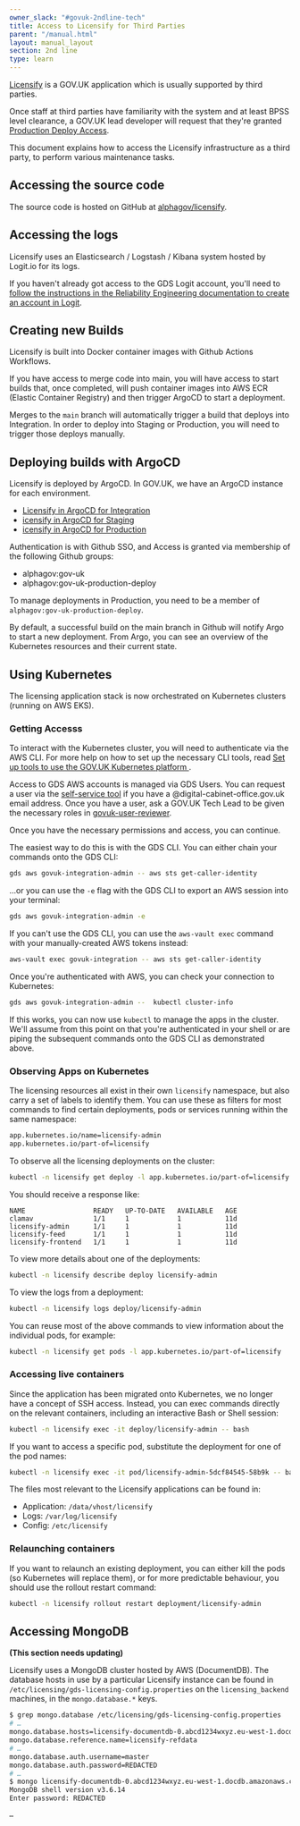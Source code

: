 ```yaml
---
owner_slack: "#govuk-2ndline-tech"
title: Access to Licensify for Third Parties
parent: "/manual.html"
layout: manual_layout
section: 2nd line
type: learn
---
```


[Licensify](/manual/licensing.html) is a GOV.UK application which is usually supported by third parties.

Once staff at third parties have familiarity with the system and at least BPSS level clearance, a GOV.UK lead developer will request that they're granted [Production Deploy Access](/manual/rules-for-getting-production-access.html#production-deploy-access).

This document explains how to access the Licensify infrastructure as a third party, to perform various maintenance tasks.

## Accessing the source code

The source code is hosted on GitHub at [alphagov/licensify](https://github.com/alphagov/licensify).

## Accessing the logs

Licensify uses an Elasticsearch / Logstash / Kibana system hosted by Logit.io for its logs.

If you haven't already got access to the GDS Logit account, you'll need to [follow the instructions in the Reliability Engineering documentation to create an account in Logit](https://reliability-engineering.cloudapps.digital/logging.html#get-started-with-logit).

## Creating new Builds

Licensify is built into Docker container images with Github Actions Workflows.

If you have access to merge code into main, you will have access to start builds that, once completed, will push container images into AWS ECR (Elastic Container Registry) and then trigger ArgoCD to start a deployment.

Merges to the `main` branch will automatically trigger a build that deploys into Integration. In order to deploy into Staging or Production, you will need to trigger those deploys manually.

## Deploying builds with ArgoCD

Licensify is deployed by ArgoCD. In GOV.UK, we have an ArgoCD instance for each environment.

* [Licensify in ArgoCD for Integration](https://argo.eks.integration.govuk.digital/applications/licensify)
* [icensify in ArgoCD for Staging](https://argo.eks.staging.govuk.digital/applications/licensify)
* [icensify in ArgoCD for Production](https://argo.eks.production.govuk.digital/applications/licensify)

Authentication is with Github SSO, and Access is granted via membership of the following Github groups:

* alphagov:gov-uk
* alphagov:gov-uk-production-deploy

To manage deployments in Production, you need to be a member of `alphagov:gov-uk-production-deploy`.

By default, a successful build on the main branch in Github will notify Argo to start a new deployment. From Argo, you can see an overview of the Kubernetes resources and their current state.

## Using Kubernetes

The licensing application stack is now orchestrated on Kubernetes clusters (running on AWS EKS). 

### Getting Accesss
To interact with the Kubernetes cluster, you will need to authenticate via the AWS CLI. For more help on how to set up the necessary CLI tools, read [Set up tools to use the GOV.UK Kubernetes platform
](https://docs.publishing.service.gov.uk/kubernetes/get-started/set-up-tools/).

Access to GDS AWS accounts is managed via GDS Users. You can request a user via the [self-service tool](https://gds-request-an-aws-account.cloudapps.digital/) if you have a @digital-cabinet-office.gov.uk email address. Once you have a user, ask a GOV.UK Tech Lead to be given the necessary roles in [govuk-user-reviewer](https://github.com/alphagov/govuk-user-reviewer).

Once you have the necessary permissions and access, you can continue.

The easiest way to do this is with the GDS CLI. You can either chain your commands onto the GDS CLI:
```sh
gds aws govuk-integration-admin -- aws sts get-caller-identity
```

...or you can use the `-e` flag with the GDS CLI to export an AWS session into your terminal:
```sh
gds aws govuk-integration-admin -e
```

If you can't use the GDS CLI, you can use the `aws-vault exec` command with your manually-created AWS tokens instead:
```sh
aws-vault exec govuk-integration -- aws sts get-caller-identity
```

Once you're authenticated with AWS, you can check your connection to Kubernetes:
```sh
gds aws govuk-integration-admin --  kubectl cluster-info
```

If this works, you can now use `kubectl` to manage the apps in the cluster. We'll assume from this point on that you're authenticated in your shell or are piping the subsequent commands onto the GDS CLI as demonstrated above.

### Observing Apps on Kubernetes

The licensing resources all exist in their own `licensify` namespace, but also carry a set of labels to identify them. You can use these as filters for most commands to find certain deployments, pods or services running within the same namespace:
```txt
app.kubernetes.io/name=licensify-admin
app.kubernetes.io/part-of=licensify
```

To observe all the licensing deployments on the cluster: 
```sh
kubectl -n licensify get deploy -l app.kubernetes.io/part-of=licensify
```

You should receive a response like: 
```
NAME                 READY   UP-TO-DATE   AVAILABLE   AGE
clamav               1/1     1            1           11d
licensify-admin      1/1     1            1           11d
licensify-feed       1/1     1            1           11d
licensify-frontend   1/1     1            1           11d
```

To view more details about one of the deployments:
```sh
kubectl -n licensify describe deploy licensify-admin
````

To view the logs from a deployment:
```sh
kubectl -n licensify logs deploy/licensify-admin
```

You can reuse most of the above commands to view information about the individual pods, for example:

```sh
kubectl -n licensify get pods -l app.kubernetes.io/part-of=licensify
```

### Accessing live containers

Since the application has been migrated onto Kubernetes, we no longer have a concept of SSH access. Instead, you can exec commands directly on the relevant containers, including an interactive Bash or Shell session:

```sh
kubectl -n licensify exec -it deploy/licensify-admin -- bash
```

If you want to access a specific pod, substitute the deployment for one of the pod names:

```sh
kubectl -n licensify exec -it pod/licensify-admin-5dcf84545-58b9k -- bash
```

The files most relevant to the Licensify applications can be found in:

* Application: `/data/vhost/licensify`
* Logs: `/var/log/licensify`
* Config: `/etc/licensify`

### Relaunching containers

If you want to relaunch an existing deployment, you can either kill the pods (so Kubernetes will replace them), or for more predictable behaviour, you should use the rollout restart command:

```sh
kubectl -n licensify rollout restart deployment/licensify-admin
```

## Accessing MongoDB

**(This section needs updating)**

Licensify uses a MongoDB cluster hosted by AWS (DocumentDB). The database hosts in use by a particular Licensify instance can be found in `/etc/licensing/gds-licensing-config.properties` on the `licensing_backend` machines, in the `mongo.database.*` keys.

```sh
$ grep mongo.database /etc/licensing/gds-licensing-config.properties
# …
mongo.database.hosts=licensify-documentdb-0.abcd1234wxyz.eu-west-1.docdb.amazonaws.com,licensify-documentdb-1.abcd1234wxyz.eu-west-1.docdb.amazonaws.com,licensify-documentdb-2.abcd1234wxyz.eu-west-1.docdb.amazonaws.com
mongo.database.reference.name=licensify-refdata
# …
mongo.database.auth.username=master
mongo.database.auth.password=REDACTED
# …
$ mongo licensify-documentdb-0.abcd1234wxyz.eu-west-1.docdb.amazonaws.com/licensify-refdata -u master
MongoDB shell version v3.6.14
Enter password: REDACTED

…
```
